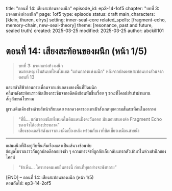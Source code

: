 title: "ตอนที่ 14: เสียงสะท้อนของผนึก"
episode_id: ep3-14-1of5
chapter: "บทที่ 3: มรดกแห่งห้วงผนึก"
page: 1of5
type: episode
status: draft
main_characters: [klein, thuren, elrys]
setting: inner-seal-core
related_spells: [fragment-echo, memory-chain, new-seal-theory]
theme: [resonance, past and future, sealed truth]
created: 2025-03-25
modified: 2025-03-25
author: abckill101

# ตอนที่ 14: เสียงสะท้อนของผนึก (หน้า 1/5)

> บทที่ 3: มรดกแห่งห้วงผนึก\
> หมายเหตุ: เริ่มต้นบทใหม่ในเขต "แก่นกลางแห่งผนึก" หลังจากปลดเศษสะท้อนบางส่วนจากตอนที่ 13

แสงสลัวสีฟ้าอ่อนกระเพื่อมจากแก่นกลางของพื้นที่ปิดผนึก\
คลื่นพลังสะท้อนราวกับเสียงกระซิบจากอดีตดังซ้อนทับขึ้นเรื่อย ๆ ขณะที่ไคลน์ย่ำเท้าผ่านลานสัญลักษณ์โบราณ

ธูเรนเดินเคียงข้างด้วยสีหน้าเรียบเฉย หากดวงตาของเขาเฝ้าสังเกตทุกความสั่นสะเทือนในอากาศ

> “ที่นี่... แก่นของผนึกทั้งหมดในดินแดนฝั่งตะวันออก มันตอบสนองต่อ Fragment Echo ของเจ้าได้อย่างประหลาด”\
> เสียงของเอลริสดังมาจากเงามืดเบื้องหลัง พร้อมกับเงาที่บิดเบี้ยวเหมือนสายน้ำ

---

แผ่นผนึกที่ฝังอยู่กับพื้นเริ่มเรืองแสงเป็นเส้นวงซ้อนทับ\
ข้อมูลโบราณราวกับถูกปลดล็อกอย่างช้า ๆ ความทรงจำที่ถูกกักเก็บกลับแทรกตัวเข้ามาในห้วงสำนึกของไคลน์

> “ข้าเห็น... ใครบางคนเคยยืนตรงนี้ ก่อนที่ทุกอย่างจะพังทลาย”

[END] – ตอนที่ 14: เสียงสะท้อนของผนึก (หน้า 1/5)  
ตอนถัดไป:  ep3-14-2of5